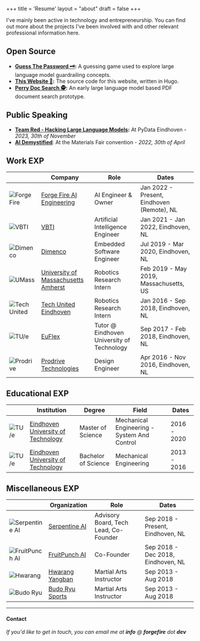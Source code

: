 +++
title = 'Resume'
layout = "about"
draft = false
+++

I've mainly been active in technology and entrepreneurship. You can find out more about the projects I've been involved with and other relevant professional information here.

## Open Source

- __[Guess The Password 🗝️](https://github.com/mickeybeurskens/guess-the-password):__ A guessing game used to explore large language model guardrailing concepts.
- __[This Website 📖](https://github.com/mickeybeurskens/mickeybeurskens.github.io):__ The source code for this website, written in Hugo.
- __[Perry Doc Search 🕵](https://github.com/mickeybeurskens/perry-doc-search):__ An early large language model based PDF document search prototype. 

## Public Speaking

- __[Team Red - Hacking Large Language Models](https://www.youtube.com/watch?v=F-UGqGsQvhc):__ At PyData Eindhoven - _2023, 30th of November_
- __[AI Demystified](https://mikrocentrum.nl/en/technology/materials/)__: At the Materials Fair convention - _2022, 30th of April_

## Work EXP

|  | Company | Role | Dates |
|------|---------|------|-------|
| ![Forge Fire](/images/logos/forgefire.svg) | [Forge Fire AI Engineering](https://forgefire.dev) | AI Engineer & Owner | Jan 2022 - Present, Eindhoven (Remote), NL |
| ![VBTI](/images/logos/vbti.png) | [VBTI](https://www.vbti.nl) | Artificial Intelligence Engineer | Jan 2021 - Jan 2022, Eindhoven, NL |
| ![Dimenco](/images/logos/dimenco.png) | [Dimenco](https://www.dimenco.eu) | Embedded Software Engineer | Jul 2019 - Mar 2020, Eindhoven, NL |
| ![UMass](/images/logos/umass.png) | [University of Massachusetts Amherst](https://www.umass.edu) | Robotics Research Intern | Feb 2019 - May 2019, Massachusetts, US |
| ![Tech United](/images/logos/techunited.png) | [Tech United Eindhoven](https://www.techunited.nl) | Robotics Research Intern | Jan 2016 - Sep 2018, Eindhoven, NL |
| ![TU/e](/images/logos/tue.png) | [EuFlex](https://www.euflex.nl) | Tutor @ Eindhoven University of Technology | Sep 2017 - Feb 2018, Eindhoven, NL |
| ![Prodrive](/images/logos/prodrive.svg) | [Prodrive Technologies](https://www.prodrive-technologies.com) | Design Engineer | Apr 2016 - Nov 2016, Eindhoven, NL |

## Educational EXP

|  | Institution | Degree | Field | Dates |
|------|-------------|--------|-------|-------|
| ![TU/e](/images/logos/tue.png) | [Eindhoven University of Technology](https://www.tue.nl) | Master of Science | Mechanical Engineering - System And Control | 2016 - 2020 |
| ![TU/e](/images/logos/tue.png) | [Eindhoven University of Technology](https://www.tue.nl) | Bachelor of Science | Mechanical Engineering | 2013 - 2016 |

## Miscellaneous EXP

|  | Organization | Role | Dates |
|------|--------------|------|-------|
| ![Serpentine AI](/images/logos/serpentine.png) | [Serpentine AI](https://www.serpentineai.nl) | Advisory Board, Tech Lead, Co-Founder | Sep 2018 - Present, Eindhoven, NL |
| ![FruitPunch AI](/images/logos/fruitpunch.png) | [FruitPunch AI](https://www.fruitpunch.ai) | Co-Founder | Sep 2018 - Dec 2018, Eindhoven, NL |
| ![Hwarang](/images/logos/hwarang.png) | [Hwarang Yangban](https://www.hwarang-yangban.com/) | Martial Arts Instructor | Sep 2013 - Aug 2018 |
| ![Budo Ryu](/images/logos/budoryu.png) | [Budo Ryu Sports](https://budoryusports.nl/) | Martial Arts Instructor | Sep 2013 - Aug 2018 |

---

#### Contact

_If you'd like to get in touch, you can email me at __info__ @ __forgefire__ dot __dev___